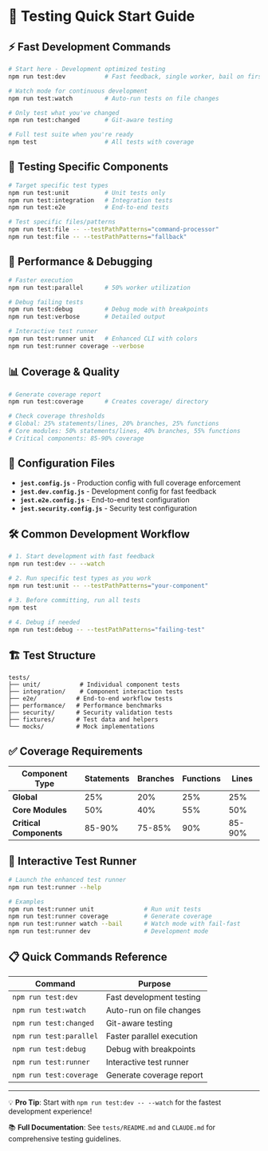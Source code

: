 # 🧪 Testing Quick Start Guide

## ⚡ Fast Development Commands

```bash
# Start here - Development optimized testing
npm run test:dev           # Fast feedback, single worker, bail on first failure

# Watch mode for continuous development  
npm run test:watch         # Auto-run tests on file changes

# Only test what you've changed
npm run test:changed       # Git-aware testing

# Full test suite when you're ready
npm test                   # All tests with coverage
```

## 🎯 Testing Specific Components

```bash
# Target specific test types
npm run test:unit          # Unit tests only
npm run test:integration   # Integration tests  
npm run test:e2e           # End-to-end tests

# Test specific files/patterns
npm run test:file -- --testPathPatterns="command-processor"
npm run test:file -- --testPathPatterns="fallback"
```

## 🚀 Performance & Debugging

```bash
# Faster execution
npm run test:parallel      # 50% worker utilization

# Debug failing tests
npm run test:debug         # Debug mode with breakpoints
npm run test:verbose       # Detailed output

# Interactive test runner
npm run test:runner unit   # Enhanced CLI with colors
npm run test:runner coverage --verbose
```

## 📊 Coverage & Quality

```bash
# Generate coverage report
npm run test:coverage      # Creates coverage/ directory

# Check coverage thresholds
# Global: 25% statements/lines, 20% branches, 25% functions
# Core modules: 50% statements/lines, 40% branches, 55% functions
# Critical components: 85-90% coverage
```

## 🔧 Configuration Files

- **`jest.config.js`** - Production config with full coverage enforcement
- **`jest.dev.config.js`** - Development config for fast feedback
- **`jest.e2e.config.js`** - End-to-end test configuration
- **`jest.security.config.js`** - Security test configuration

## 🛠️ Common Development Workflow

```bash
# 1. Start development with fast feedback
npm run test:dev -- --watch

# 2. Run specific test types as you work
npm run test:unit -- --testPathPatterns="your-component"

# 3. Before committing, run all tests
npm test

# 4. Debug if needed
npm run test:debug -- --testPathPatterns="failing-test"
```

## 🏗️ Test Structure

```
tests/
├── unit/           # Individual component tests
├── integration/    # Component interaction tests  
├── e2e/           # End-to-end workflow tests
├── performance/   # Performance benchmarks
├── security/      # Security validation tests
├── fixtures/      # Test data and helpers
└── mocks/         # Mock implementations
```

## ✅ Coverage Requirements

| Component Type | Statements | Branches | Functions | Lines |
|---------------|------------|----------|-----------|-------|
| **Global** | 25% | 20% | 25% | 25% |
| **Core Modules** | 50% | 40% | 55% | 50% |
| **Critical Components** | 85-90% | 75-85% | 90% | 85-90% |

## 🎨 Interactive Test Runner

```bash
# Launch the enhanced test runner
npm run test:runner --help

# Examples
npm run test:runner unit              # Run unit tests
npm run test:runner coverage          # Generate coverage  
npm run test:runner watch --bail      # Watch mode with fail-fast
npm run test:runner dev               # Development mode
```

## 📋 Quick Commands Reference

| Command | Purpose |
|---------|---------|
| `npm run test:dev` | Fast development testing |
| `npm run test:watch` | Auto-run on file changes |
| `npm run test:changed` | Git-aware testing |
| `npm run test:parallel` | Faster parallel execution |
| `npm run test:debug` | Debug with breakpoints |
| `npm run test:runner` | Interactive test runner |
| `npm run test:coverage` | Generate coverage report |

---

💡 **Pro Tip**: Start with `npm run test:dev -- --watch` for the fastest development experience!

📚 **Full Documentation**: See `tests/README.md` and `CLAUDE.md` for comprehensive testing guidelines.